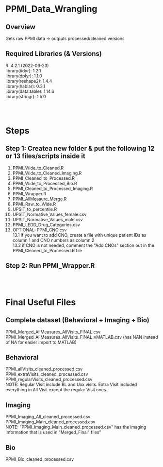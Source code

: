 # PPMI_Data_Wrangling

## Overview
Gets raw PPMI data -> outputs processed/cleaned versions

## Required Libraries (& Versions)
R: 4.2.1 (2022-06-23)  
library(tidyr): 1.2.1  
library(dplyr): 1.1.0  
library(reshape2): 1.4.4  
library(hablar): 0.3.1  
library(data.table): 1.14.6  
library(stringr): 1.5.0  


<br/><br/>
# Steps
## Step 1: Createa new folder & put the following 12 or 13 files/scripts inside it
1. PPMI_Wide_to_Cleaned.R
2. PPMI_Wide_to_Cleaned_Imaging.R
3. PPMI_Cleaned_to_Processed.R
4. PPMI_Wide_to_Processed_Bio.R 
5. PPMI_Cleaned_to_Processed_Imaging.R
6. PPMI_Wrapper.R
7. PPMI_AllMeasure_Merge.R
8. PPMI_Raw_to_Wide.R
9. UPSIT_to_percentile.R
10. UPSIT_Normative_Values_female.csv 
11. UPSIT_Normative_Values_male.csv
12. PPMI_LEDD_Drug_Categories.csv
13. OPTIONAL: PPMI_CNO.csv  
13.1 if you want to add CNO, create a file with unique patient IDs as column 1 and CNO numbers as column 2  
13.2 if CNO is not needed, comment the "Add CNOs" section out in the PPMI_Cleaned_to_Processed.R file

## Step 2: Run PPMI_Wrapper.R


<br/><br/>
# Final Useful Files
## Complete dataset (Behavioral + Imaging + Bio)
PPMI_Merged_AllMeasures_AllVisits_FINAL.csv  
PPMI_Merged_AllMeasures_AllVisits_FINAL_vMATLAB.csv  (has NAN instead of NA for easier import to MATLAB)  

## Behavioral
PPMI_allVisits_cleaned_processed.csv  
PPMI_extraVisits_cleaned_processed.csv  
PPMI_regularVisits_cleaned_processed.csv  
NOTE: Regular Visit include BL and Uxx visits. Extra Visit included everything in All Visit except the regular Visit ones.  

## Imaging
PPMI_Imaging_All_cleaned_processed.csv  
PPMI_Imaging_Main_cleaned_processed.csv  
NOTE: "PPMI_Imaging_Main_cleaned_processed.csv" has the imaging information that is used in "Merged_Final" files"  

## Bio
PPMI_Bio_cleaned_processed.csv  



